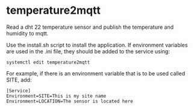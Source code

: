 # temperature2mqtt

Read a dht 22 temperature sensor and publish the temperature and humidity to mqtt.

Use the install.sh script to install the application. If environment variables are
used in the .ini file, they should be added to the service using:

    systemctl edit temperature2mqtt

For example, if there is an environment variable that is to be used called SITE,
add:

    [Service]
    Environment=SITE=This is my site name
    Environment=LOCATION=The sensor is located here
